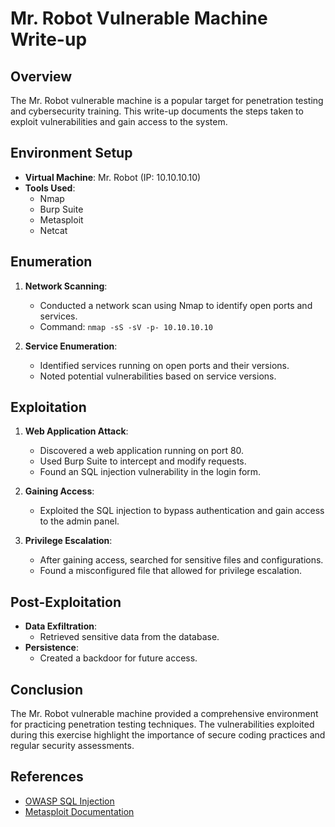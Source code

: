 # Mr. Robot Vulnerable Machine Write-up

## Overview
The Mr. Robot vulnerable machine is a popular target for penetration testing and cybersecurity training. This write-up documents the steps taken to exploit vulnerabilities and gain access to the system.

## Environment Setup
- **Virtual Machine**: Mr. Robot (IP: 10.10.10.10)
- **Tools Used**: 
  - Nmap
  - Burp Suite
  - Metasploit
  - Netcat

## Enumeration
1. **Network Scanning**: 
   - Conducted a network scan using Nmap to identify open ports and services.
   - Command: `nmap -sS -sV -p- 10.10.10.10`

2. **Service Enumeration**:
   - Identified services running on open ports and their versions.
   - Noted potential vulnerabilities based on service versions.

## Exploitation
1. **Web Application Attack**:
   - Discovered a web application running on port 80.
   - Used Burp Suite to intercept and modify requests.
   - Found an SQL injection vulnerability in the login form.

2. **Gaining Access**:
   - Exploited the SQL injection to bypass authentication and gain access to the admin panel.

3. **Privilege Escalation**:
   - After gaining access, searched for sensitive files and configurations.
   - Found a misconfigured file that allowed for privilege escalation.

## Post-Exploitation
- **Data Exfiltration**: 
  - Retrieved sensitive data from the database.
- **Persistence**: 
  - Created a backdoor for future access.

## Conclusion
The Mr. Robot vulnerable machine provided a comprehensive environment for practicing penetration testing techniques. The vulnerabilities exploited during this exercise highlight the importance of secure coding practices and regular security assessments.

## References
- [OWASP SQL Injection](https://owasp.org/www-community/attacks/SQL_Injection)
- [Metasploit Documentation](https://docs.metasploit.com/)